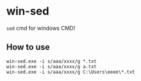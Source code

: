 # win-sed
`sed` cmd for windows CMD!

## How to use
```
win-sed.exe -i s/aaa/xxxx/g *.txt
win-sed.exe -i s/aaa/xxxx/g a.txt
win-sed.exe -i s/aaa/xxxx/g C:\Users\eeee\*.txt
```